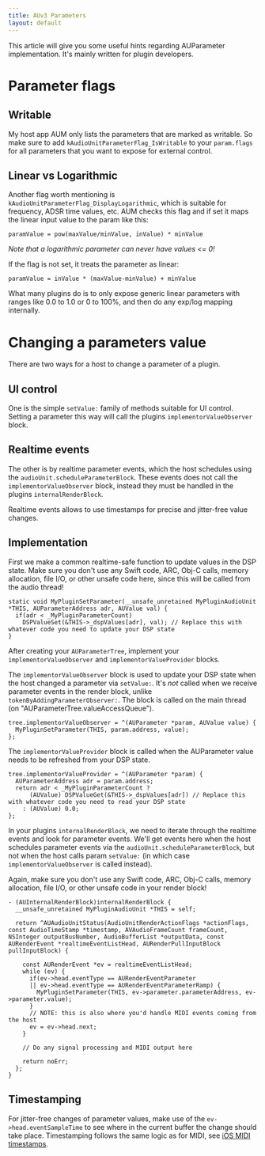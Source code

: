 ```yaml
---
title: AUv3 Parameters
layout: default
---
```


This article will give you some useful hints regarding AUParameter implementation. It's mainly written for plugin developers.

# Parameter flags

## Writable

My host app AUM only lists the parameters that are marked as writable.
So make sure to add `kAudioUnitParameterFlag_IsWritable` to your `param.flags` for all parameters that you want to expose for external control.

## Linear vs Logarithmic

Another flag worth mentioning is `kAudioUnitParameterFlag_DisplayLogarithmic`, which is suitable for frequency, ADSR time values, etc.
AUM checks this flag and if set it maps the linear input value to the param like this:

    paramValue = pow(maxValue/minValue, inValue) * minValue
    
_Note that a logarithmic parameter can never have values <= 0!_

If the flag is not set, it treats the parameter as linear:

    paramValue = inValue * (maxValue-minValue) + minValue

What many plugins do is to only expose generic linear parameters with ranges like 0.0 to 1.0 or 0 to 100%, and then do any exp/log mapping internally.

# Changing a parameters value

There are two ways for a host to change a parameter of a plugin.

## UI control

One is the simple `setValue:` family of methods suitable for UI control. Setting a parameter this way will call
the plugins `implementorValueObserver` block.

## Realtime events
The other is by realtime parameter events, which the host schedules using the `audioUnit.scheduleParameterBlock`.
These events does not call the `implementorValueObserver` block, instead they must be handled in the plugins `internalRenderBlock`.

Realtime events allows to use timestamps for precise and jitter-free value changes.

## Implementation

First we make a common realtime-safe function to update values in the DSP state.
Make sure you don't use any Swift code, ARC, Obj-C calls, memory allocation, file I/O, or other unsafe code here, since this will be called from the audio thread!
```
static void MyPluginSetParameter(__unsafe_unretained MyPluginAudioUnit *THIS, AUParameterAddress adr, AUValue val) {
  if(adr < _MyPluginParameterCount)
    DSPValueSet(&THIS->_dspValues[adr], val); // Replace this with whatever code you need to update your DSP state
}
```

After creating your `AUParameterTree`, implement your `implementorValueObserver` and `implementorValueProvider` blocks.

The `implementorValueObserver` block is used to update your DSP state when the host changed a parameter via `setValue:`.
It's *not* called when we receive parameter events in the render block, unlike `tokenByAddingParameterObserver:`.
The block is called on the main thread (on "AUParameterTree.valueAccessQueue").

```
tree.implementorValueObserver = ^(AUParameter *param, AUValue value) {
  MyPluginSetParameter(THIS, param.address, value);
};
```

The `implementorValueProvider` block is called when the AUParameter value needs to be refreshed from your DSP state.
```
tree.implementorValueProvider = ^(AUParameter *param) {
  AUParameterAddress adr = param.address;
  return adr < _MyPluginParameterCount ?
      (AUValue) DSPValueGet(&THIS->_dspValues[adr]) // Replace this with whatever code you need to read your DSP state
    : (AUValue) 0.0;
};
```

In your plugins `internalRenderBlock`, we need to iterate through the realtime events and look for parameter events.
We'll get events here when the host schedules parameter events via the `audioUnit.scheduleParameterBlock`,
but not when the host calls param `setValue:` (in which case `implementorValueObserver` is called instead).

Again, make sure you don't use any Swift code, ARC, Obj-C calls, memory allocation, file I/O, or other unsafe code in your render block!

```
- (AUInternalRenderBlock)internalRenderBlock {
  __unsafe_unretained MyPluginAudioUnit *THIS = self;

  return ^AUAudioUnitStatus(AudioUnitRenderActionFlags *actionFlags, const AudioTimeStamp *timestamp, AVAudioFrameCount frameCount, NSInteger outputBusNumber, AudioBufferList *outputData, const AURenderEvent *realtimeEventListHead, AURenderPullInputBlock pullInputBlock) {

    const AURenderEvent *ev = realtimeEventListHead;
    while (ev) {
      if(ev->head.eventType == AURenderEventParameter
      || ev->head.eventType == AURenderEventParameterRamp) {
        MyPluginSetParameter(THIS, ev->parameter.parameterAddress, ev->parameter.value);
      }
      // NOTE: this is also where you'd handle MIDI events coming from the host
      ev = ev->head.next;
    }
    
    // Do any signal processing and MIDI output here

    return noErr;
  };
}
```

## Timestamping

For jitter-free changes of parameter values, make use of the `ev->head.eventSampleTime` to see where in the current buffer the change should take place.
Timestamping follows the same logic as for MIDI, see [iOS MIDI timestamps](/ios_midi_timestamps).
